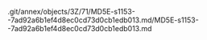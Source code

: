 .git/annex/objects/3Z/71/MD5E-s1153--7ad92a6b1ef4d8ec0cd73d0cb1edb013.md/MD5E-s1153--7ad92a6b1ef4d8ec0cd73d0cb1edb013.md